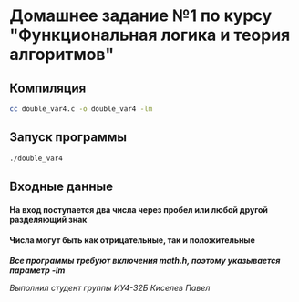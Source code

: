 # Домашнее задание №1 по курсу "Функциональная логика и теория алгоритмов"

## Компиляция
```bash
cc double_var4.c -o double_var4 -lm
```
## Запуск программы
```bash
./double_var4
```
## Входные данные
#### На вход поступается два числа через пробел или любой другой разделяющий знак
#### Числа могут быть как отрицательные, так и положительные
***Все программы требуют включения math.h, поэтому указывается параметр -lm***

*Выполнил студент группы ИУ4-32Б Киселев Павел*
